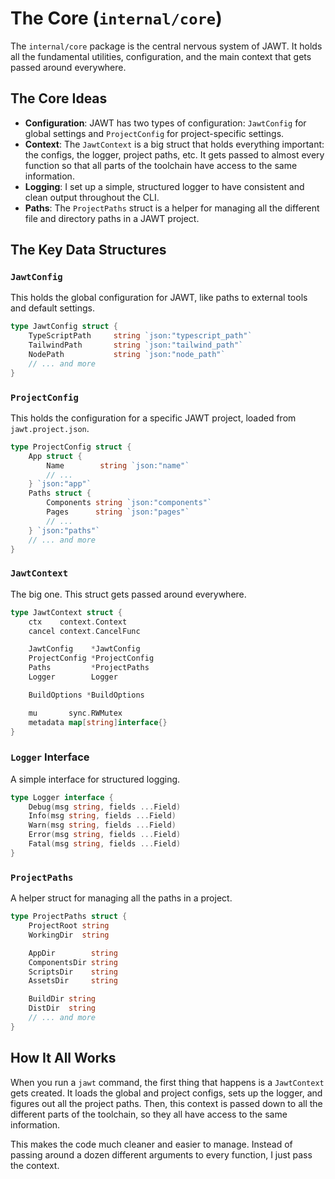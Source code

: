 # The Core (`internal/core`)

The `internal/core` package is the central nervous system of JAWT. It holds all the fundamental utilities, configuration, and the main context that gets passed around everywhere.

## The Core Ideas

-   **Configuration**: JAWT has two types of configuration: `JawtConfig` for global settings and `ProjectConfig` for project-specific settings.
-   **Context**: The `JawtContext` is a big struct that holds everything important: the configs, the logger, project paths, etc. It gets passed to almost every function so that all parts of the toolchain have access to the same information.
-   **Logging**: I set up a simple, structured logger to have consistent and clean output throughout the CLI.
-   **Paths**: The `ProjectPaths` struct is a helper for managing all the different file and directory paths in a JAWT project.

## The Key Data Structures

### `JawtConfig`

This holds the global configuration for JAWT, like paths to external tools and default settings.

```go
type JawtConfig struct {
	TypeScriptPath     string `json:"typescript_path"`
	TailwindPath       string `json:"tailwind_path"`
	NodePath           string `json:"node_path"`
	// ... and more
}
```

### `ProjectConfig`

This holds the configuration for a specific JAWT project, loaded from `jawt.project.json`.

```go
type ProjectConfig struct {
	App struct {
		Name        string `json:"name"`
		// ...
	} `json:"app"`
	Paths struct {
		Components string `json:"components"`
		Pages      string `json:"pages"`
		// ...
	} `json:"paths"`
	// ... and more
}
```

### `JawtContext`

The big one. This struct gets passed around everywhere.

```go
type JawtContext struct {
	ctx    context.Context
	cancel context.CancelFunc

	JawtConfig    *JawtConfig
	ProjectConfig *ProjectConfig
	Paths         *ProjectPaths
	Logger        Logger

	BuildOptions *BuildOptions

	mu       sync.RWMutex
	metadata map[string]interface{}
}
```

### `Logger` Interface

A simple interface for structured logging.

```go
type Logger interface {
	Debug(msg string, fields ...Field)
	Info(msg string, fields ...Field)
	Warn(msg string, fields ...Field)
	Error(msg string, fields ...Field)
	Fatal(msg string, fields ...Field)
}
```

### `ProjectPaths`

A helper struct for managing all the paths in a project.

```go
type ProjectPaths struct {
	ProjectRoot string
	WorkingDir  string

	AppDir        string
	ComponentsDir string
	ScriptsDir    string
	AssetsDir     string

	BuildDir string
	DistDir  string
	// ... and more
}
```

## How It All Works

When you run a `jawt` command, the first thing that happens is a `JawtContext` gets created. It loads the global and project configs, sets up the logger, and figures out all the project paths. Then, this context is passed down to all the different parts of the toolchain, so they all have access to the same information.

This makes the code much cleaner and easier to manage. Instead of passing around a dozen different arguments to every function, I just pass the context.
